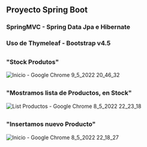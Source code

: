 ## Proyecto Spring Boot 
### SpringMVC - Spring Data Jpa e Hibernate
### Uso de Thymeleaf - Bootstrap v4.5

## 
###  "Stock Produtos"

![Inicio - Google Chrome 9_5_2022 20_46_32](https://user-images.githubusercontent.com/88462536/167516445-fc2da819-520e-45be-9b8b-886dcf643e69.png)

## 
### "Mostramos lista de Productos, en Stock"

![List Productos - Google Chrome 8_5_2022 22_23_18](https://user-images.githubusercontent.com/88462536/167326714-7b5c2623-d9ef-459f-a2fd-c06fb7c2284a.png)

## 
### "Insertamos nuevo Producto"

![Inicio - Google Chrome 8_5_2022 22_18_27](https://user-images.githubusercontent.com/88462536/167327414-f6314d9b-e5dd-4ed6-9f16-35f60336864c.png)

